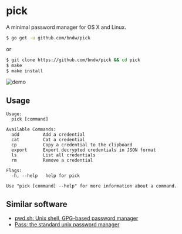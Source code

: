 pick
====
A minimal password manager for OS X and Linux.

```sh
$ go get -u github.com/bndw/pick
```

or

```sh
$ git clone https://github.com/bndw/pick && cd pick
$ make
$ make install
```

![demo](https://github.com/bndw/pick/raw/master/demo.gif)

## Usage
```
Usage:
  pick [command]

Available Commands:
  add         Add a credential
  cat         Cat a credential
  cp          Copy a credential to the clipboard
  export      Export decrypted credentials in JSON format
  ls          List all credentials
  rm          Remove a credential

Flags:
  -h, --help   help for pick

Use "pick [command] --help" for more information about a command.
```

## Similar software
* [pwd.sh: Unix shell, GPG-based password manager](https://github.com/drduh/pwd.sh)
* [Pass: the standard unix password manager](http://www.passwordstore.org/)
